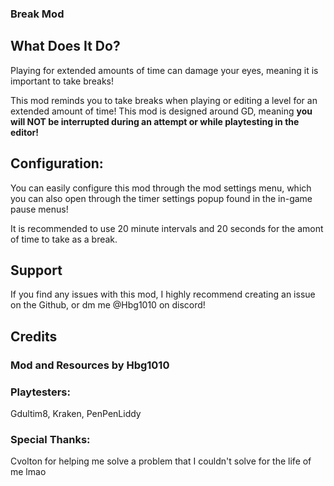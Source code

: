 ### Break Mod
## What Does It Do?
Playing for extended amounts of time can <cr>damage your eyes</c>, meaning it is important to take breaks!

This mod reminds you to take breaks when playing or editing a level for an extended amount of time!
This mod is designed around GD, meaning **you will NOT be interrupted during an attempt or while playtesting in the editor!**

## Configuration:
You can easily configure this mod through the mod settings menu, which you can also open through the timer settings popup found in the in-game pause menus!

It is recommended to use 20 minute intervals and 20 seconds for the amont of time to take as a break.

## Support
If you find any issues with this mod, I highly recommend creating an issue on the Github, or dm me @Hbg1010 on discord!

## Credits
### Mod and Resources by Hbg1010 
### Playtesters: 
Gdultim8, Kraken, PenPenLiddy
### Special Thanks:
Cvolton for helping me solve a problem that I couldn't solve for the life of me lmao